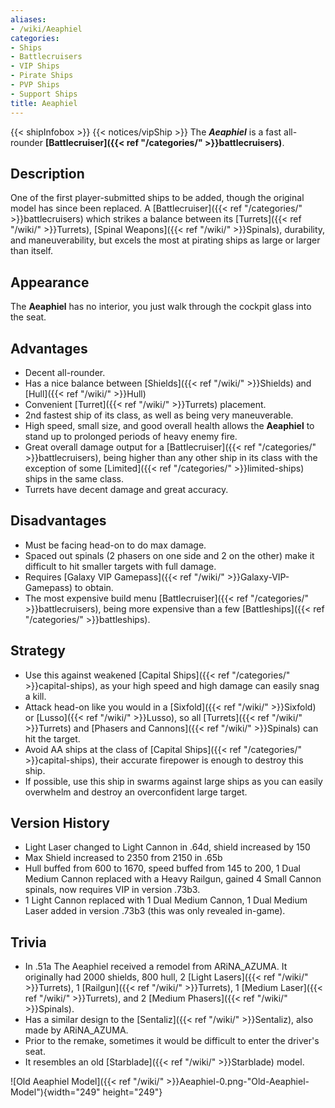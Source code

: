 ```yaml
---
aliases:
- /wiki/Aeaphiel
categories:
- Ships
- Battlecruisers
- VIP Ships
- Pirate Ships
- PVP Ships
- Support Ships
title: Aeaphiel
---
```


{{< shipInfobox >}} {{< notices/vipShip >}} The **_Aeaphiel_** is a fast all-rounder **[Battlecruiser]({{< ref "/categories/" >}}battlecruisers)**. 

## Description

One of the first player-submitted ships to be added, though the original model has since been replaced. A [Battlecruiser]({{< ref "/categories/" >}}battlecruisers) which strikes a balance between its [Turrets]({{< ref "/wiki/" >}}Turrets), [Spinal Weapons]({{< ref "/wiki/" >}}Spinals), durability, and maneuverability, but excels the most at pirating ships as large or larger than itself.

## Appearance

The **Aeaphiel** has no interior, you just walk through the cockpit glass into the seat.

## Advantages

- Decent all-rounder.
- Has a nice balance between [Shields]({{< ref "/wiki/" >}}Shields) and [Hull]({{< ref "/wiki/" >}}Hull)
- Convenient [Turret]({{< ref "/wiki/" >}}Turrets) placement.
- 2nd fastest ship of its class, as well as being very maneuverable.
- High speed, small size, and good overall health allows the **Aeaphiel** to stand up to prolonged periods of heavy enemy fire.
- Great overall damage output for a [Battlecruiser]({{< ref "/categories/" >}}battlecruisers), being higher than any other ship in its class with the exception of some [Limited]({{< ref "/categories/" >}}limited-ships) ships in the same class.
- Turrets have decent damage and great accuracy.

## Disadvantages

- Must be facing head-on to do max damage.
- Spaced out spinals (2 phasers on one side and 2 on the other) make it difficult to hit smaller targets with full damage.
- Requires [Galaxy VIP Gamepass]({{< ref "/wiki/" >}}Galaxy-VIP-Gamepass) to obtain.
- The most expensive build menu [Battlecruiser]({{< ref "/categories/" >}}battlecruisers), being more expensive than a few [Battleships]({{< ref "/categories/" >}}battleships).

## Strategy

- Use this against weakened [Capital Ships]({{< ref "/categories/" >}}capital-ships), as your high speed and high damage can easily snag a kill.
- Attack head-on like you would in a [Sixfold]({{< ref "/wiki/" >}}Sixfold) or [Lusso]({{< ref "/wiki/" >}}Lusso), so all [Turrets]({{< ref "/wiki/" >}}Turrets) and [Phasers and Cannons]({{< ref "/wiki/" >}}Spinals) can hit the target.
- Avoid AA ships at the class of [Capital Ships]({{< ref "/categories/" >}}capital-ships), their accurate firepower is enough to destroy this ship.
- If possible, use this ship in swarms against large ships as you can easily overwhelm and destroy an overconfident large target.

## Version History 

- Light Laser changed to Light Cannon in .64d, shield increased by 150
- Max Shield increased to 2350 from 2150 in .65b
- Hull buffed from 600 to 1670, speed buffed from 145 to 200, 1 Dual Medium Cannon replaced with a Heavy Railgun, gained 4 Small Cannon spinals, now requires VIP in version .73b3.
- 1 Light Cannon replaced with 1 Dual Medium Cannon, 1 Dual Medium Laser added in version .73b3 (this was only revealed in-game).

## Trivia

- In .51a The Aeaphiel received a remodel from ARiNA_AZUMA. It originally had 2000 shields, 800 hull, 2 [Light Lasers]({{< ref "/wiki/" >}}Turrets), 1 [Railgun]({{< ref "/wiki/" >}}Turrets), 1 [Medium Laser]({{< ref "/wiki/" >}}Turrets), and 2 [Medium Phasers]({{< ref "/wiki/" >}}Spinals).
- Has a similar design to the [Sentaliz]({{< ref "/wiki/" >}}Sentaliz), also made by ARiNA_AZUMA.
- Prior to the remake, sometimes it would be difficult to enter the driver's seat.
- It resembles an old [Starblade]({{< ref "/wiki/" >}}Starblade) model.

![Old Aeaphiel Model]({{< ref "/wiki/" >}}Aeaphiel-0.png-"Old-Aeaphiel-Model"){width="249" height="249"}
